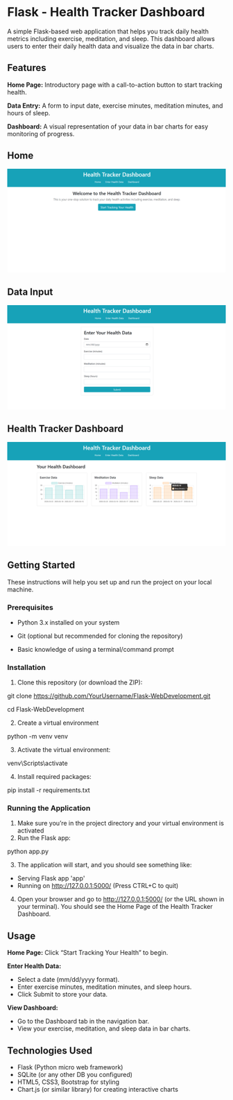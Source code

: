 # Flask - Health Tracker Dashboard

A simple Flask-based web application that helps you track daily health metrics including exercise, meditation, and sleep. This dashboard allows users to enter their daily health data and visualize the data in bar charts.

## Features
**Home Page:** Introductory page with a call-to-action button to start tracking health.

**Data Entry:** A form to input date, exercise minutes, meditation minutes, and hours of sleep.

**Dashboard:** A visual representation of your data in bar charts for easy monitoring of progress.

## Home
![Home](Images/Home.png)

## Data Input
![Data Input](Images/DataEntry.png)

## Health Tracker Dashboard
![Health Tracker](Images/Dashboard.png)

## Getting Started
These instructions will help you set up and run the project on your local machine.

### Prerequisites
- Python 3.x installed on your system

- Git (optional but recommended for cloning the repository)

- Basic knowledge of using a terminal/command prompt

### Installation
1. Clone this repository (or download the ZIP):

  git clone https://github.com/YourUsername/Flask-WebDevelopment.git

  cd Flask-WebDevelopment

2. Create a virtual environment

python -m venv venv

3. Activate the virtual environment:
   
venv\Scripts\activate

4. Install required packages:
   
pip install -r requirements.txt

### Running the Application
1. Make sure you’re in the project directory and your virtual environment is activated
2. Run the Flask app:
   
python app.py

3. The application will start, and you should see something like:
* Serving Flask app 'app'
* Running on http://127.0.0.1:5000/ (Press CTRL+C to quit)
  
4. Open your browser and go to http://127.0.0.1:5000/ (or the URL shown in your terminal). You should see the Home Page of the Health Tracker Dashboard.

## Usage
**Home Page:** Click “Start Tracking Your Health” to begin.

**Enter Health Data:**
- Select a date (mm/dd/yyyy format).
- Enter exercise minutes, meditation minutes, and sleep hours.
- Click Submit to store your data.
  
**View Dashboard:**
- Go to the Dashboard tab in the navigation bar.
- View your exercise, meditation, and sleep data in bar charts.

## Technologies Used

- Flask (Python micro web framework)
- SQLite (or any other DB you configured)
- HTML5, CSS3, Bootstrap for styling
- Chart.js (or similar library) for creating interactive charts


